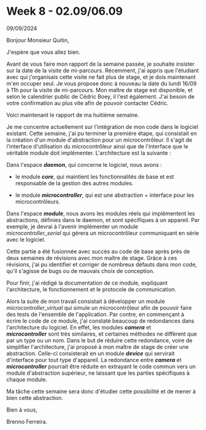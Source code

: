 # Week 8 - 02.09/06.09

09/09/2024

Bonjour Monsieur Quitin,

J'espère que vous allez bien.

Avant de vous faire mon rapport de la semaine passée, je souhaite insister sur la date de la visite de mi-parcours. Récemment, j'ai appris que l'étudiant avec qui j'organisais cette visite ne fait plus de stage, et je dois maintenant m'en occuper seul. Je vous propose donc à nouveau la date du lundi 16/09 à 11h pour la visite de mi-parcours. Mon maître de stage est disponible, et selon le calendrier public de Cédric Boey, il l'est également. J'ai besoin de votre confirmation au plus vite afin de pouvoir contacter Cédric.

Voici maintenant le rapport de ma huitième semaine.

Je me concentre actuellement sur l'intégration de mon code dans le logiciel existant. Cette semaine, j'ai pu terminer la première étape, qui consistait en la création d'un module d'abstraction pour un microcontrôleur. Il s'agit de l'interface d'utilisation du microcontrôleur ainsi que de l'interface que le véritable module doit implémenter. L'architecture est la suivante :

Dans l'espace **_daemon_**, qui concerne le logiciel, nous avons :

- le module **_core_**, qui maintient les fonctionnalités de base et est responsable de la gestion des autres modules. 

- le module **_microcontroller_**, qui est une abstraction + interface pour les microcontrôleurs. 

Dans l'espace **_module_**, nous avons les modules réels qui implémentent les abstractions, définies dans le daemon, et sont spécifiques à un appareil. Par exemple, je devrai à l'avenir implémenter un module _microcontroller_serial_ qui gérera un microcontrôleur communiquant en série avec le logiciel.

Cette partie a été fusionnée avec succès au code de base après près de deux semaines de révisions avec mon maître de stage. Grâce à ces révisions, j'ai pu identifier et corriger de nombreux défauts dans mon code, qu'il s'agisse de bugs ou de mauvais choix de conception.

Pour finir, j'ai rédigé la documentation de ce module, expliquant l'architecture, le fonctionnement et le protocole de communication.

Alors la suite de mon travail consistait à développer un module _microcontroller_virtual_ qui simule un microcontrôleur afin de pouvoir faire des tests de l'ensemble de l'application. Par contre, en commençant à écrire le code de ce module, j'ai constaté beaucoup de redondances dans l'architecture du logiciel. En effet, les modules **_camera_** et **_microcontroller_** sont très similaires, et certaines méthodes ne diffèrent que par un type ou un nom. Dans le but de réduire cette redondance, voire de simplifier l'architecture, j'ai proposé à mon maître de stage de créer une abstraction. Celle-ci consisterait en un module **_device_** qui servirait d'interface pour tout type d'appareil. La redondance entre **_camera_** et **_microcontroller_** pourrait être réduite en extrayant le code commun vers un module d'abstraction supérieur, ne laissant que les parties spécifiques à chaque module. 

Ma tâche cette semaine sera donc d'étudier cette possibilité et de mener à bien cette abstraction.

Bien à vous,  

Brenno Ferreira.